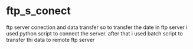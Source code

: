 # ftp_s_conect
ftp server conection and data transfer
so to transfer the date in ftp server i used python script to connect the server.
after that i used batch script to transfer thi data to remote ftp server
